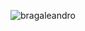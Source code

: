 <p><img align="center" src="https://github-readme-stats.vercel.app/api/top-langs?username=bragaleandro&show_icons=true&locale=en&layout=compact" alt="bragaleandro" /></p>
